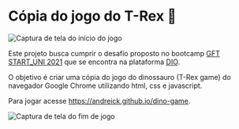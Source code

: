 # Cópia do jogo do T-Rex :dragon_face:

![Captura de tela do início do jogo](../media/images/game-start.PNG?raw=true)

Este projeto busca cumprir o desafio proposto no bootcamp [GFT START_UNI 2021](https://digitalinnovation.one/bootcamps/gft-start_uni-2021-1) que se encontra na plataforma [DIO](https://digitalinnovation.one).

O objetivo é criar uma cópia do jogo do dinossauro (T-Rex game) do navegador Google Chrome utilizando html, css e javascript.

Para jogar acesse https://andreick.github.io/dino-game.

![Captura de tela do fim de jogo](../media/images/game-over.PNG?raw=true)